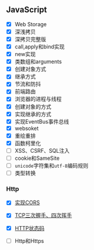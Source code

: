 ## JavaScript

- [x] Web Storage
- [x] 深浅拷贝
- [x] 深拷贝完整版
- [x] call,apply和bind实现
- [x] new实现
- [x] 类数组和arguments
- [x] 创建对象方式
- [x] 继承方式
- [x] 节流和防抖
- [x] 前端路由
- [x] 浏览器的进程与线程
- [x] 创建对象的方式
- [x] 实现继承的方式
- [x] 实现EventBus事件总线
- [x] websoket
- [x] 重绘重排
- [x] 函数柯里化
- [ ] XSS、CSRF、SQL注入
- [ ] cookie和SameSite
- [ ] `unicode`字符集和`utf-8`编码规则
- [ ] 类型转换

### Http

- [x] [实现CORS](./Http/CORS跨域资源共享.md)

- [x] [TCP三次握手、四次挥手](./Http/TCP三次握手和四次挥手.md)
- [x] [HTTP状态码](./Http/HTTP状态码.md)
- [ ] Http和Https